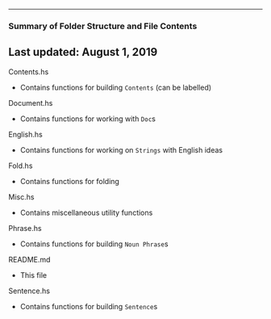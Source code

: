 --------------------------------------------------
### Summary of Folder Structure and File Contents
Last updated: August 1, 2019
--------------------------------------------------

Contents.hs
  - Contains functions for building `Contents` (can be labelled)

Document.hs
  - Contains functions for working with `Doc`s

English.hs
  - Contains functions for working on `Strings` with English ideas

Fold.hs
  - Contains functions for folding

Misc.hs
  - Contains miscellaneous utility functions

Phrase.hs
  - Contains functions for building `Noun Phrase`s

README.md
  - This file

Sentence.hs
  - Contains functions for building `Sentence`s
  